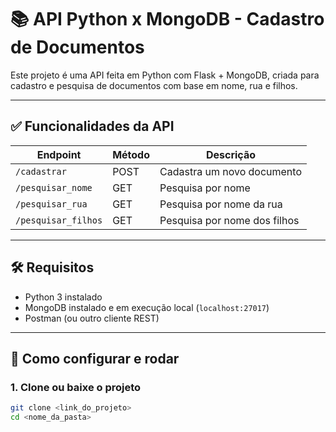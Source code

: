 # 📚 API Python x MongoDB - Cadastro de Documentos

Este projeto é uma API feita em Python com Flask + MongoDB, criada para cadastro e pesquisa de documentos com base em nome, rua e filhos.

---

## ✅ Funcionalidades da API

| Endpoint              | Método | Descrição                          |
|-----------------------|--------|-----------------------------------|
| `/cadastrar`          | POST   | Cadastra um novo documento        |
| `/pesquisar_nome`     | GET    | Pesquisa por nome                 |
| `/pesquisar_rua`      | GET    | Pesquisa por nome da rua          |
| `/pesquisar_filhos`   | GET    | Pesquisa por nome dos filhos      |

---

## 🛠️ Requisitos

- Python 3 instalado
- MongoDB instalado e em execução local (`localhost:27017`)
- Postman (ou outro cliente REST)

---

## 🔧 Como configurar e rodar

### 1. Clone ou baixe o projeto

```bash
git clone <link_do_projeto>
cd <nome_da_pasta>
